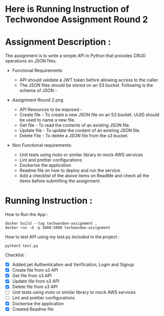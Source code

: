 # Here is Running Instruction of Techwondoe Assignment Round 2


# Assignment Description : 

The assignment is to write a simple  API in Python that provides CRUD operations on JSON files.

- Functional Requirements
    - API should validate a JWT token before allowing access to the caller.
    - The JSON files should be stored on an S3 bucket. Following is the schema of JSON - 

- Assignment Round 2.png
    - API Resources to be exposed -
    - Create file - To create a new JSON file on an S3  bucket. UUID should be used to name a new file.
    - Get file - To read the contents of an existing JSON file.
    - Update file - To update the content of an existing JSON file. 
    - Delete File  - To delete a JSON file from the s3 bucket.

- Non Functional requirements:
    - Unit tests using moto or similar library to mock AWS services
    - Lint and prettier configurations
    - Dockerise the application
    - Readme file on how to deploy and run the service. 
    - Add a checklist of the above items on ReadMe and check all the items before submitting the assignment.


# Running Instruction : 

How to Run the App : 

    docker build --tag techwondoe-assignment .
    docker run -d -p 5000:5000 techwondoe-assignment

How to test API using my test.py included in the project : 

    python3 test.py


Checklist : 

- [x] Added jwt Authentication and Verification, Login and Signup
- [x] Create file from s3 API
- [x] Get file from s3 API
- [x] Update file from s3 API
- [x] Delete file from s3 API
- [ ] Unit tests using moto or similar library to mock AWS services
- [ ] Lint and prettier configurations
- [x] Dockerise the application
- [x] Created Readme file
